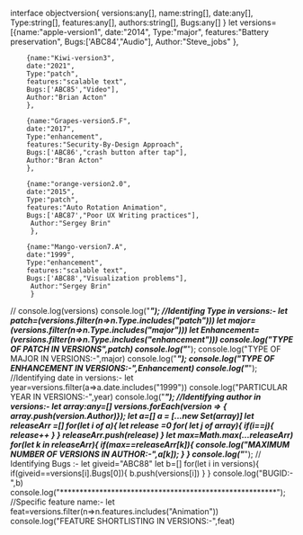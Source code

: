 interface objectversion{
    versions:any[],
    name:string[],
    date:any[],
    Type:string[],
    features:any[],
    authors:string[],
    Bugs:any[]
}
let versions=[{name:"apple-version1",
           date:"2014",
           Type:"major",
           features:"Battery preservation",
           Bugs:['ABC84',"Audio"],
           Author:"Steve_jobs"
           },

        {name:"Kiwi-version3",
        date:"2021",
        Type:"patch",
        features:"scalable text",
        Bugs:['ABC85',"Video"],
        Author:"Brian Acton"
        },

        {name:"Grapes-version5.F",
        date:"2017",
        Type:"enhancement",
        features:"Security-By-Design Approach",
        Bugs:['ABC86',"crash button after tap"],
        Author:"Bran Acton"
        },
    
        {name:"orange-version2.0",
        date:"2015",
        Type:"patch",
        features:"Auto Rotation Animation",
        Bugs:['ABC87',"Poor UX Writing practices"],
         Author:"Sergey Brin"
         },
    
        {name:"Mango-version7.A",
        date:"1999",
        Type:"enhancement",
        features:"scalable text",
        Bugs:['ABC88',"Visualization problems"],
         Author:"Sergey Brin"
         }
// console.log(versions)
console.log("*******************************************************");
//Identifing Type in versions:-
let patch=(versions.filter(n=>n.Type.includes("patch")))
let major=(versions.filter(n=>n.Type.includes("major")))
let Enhancement=(versions.filter(n=>n.Type.includes("enhancement")))
console.log("TYPE OF PATCH IN VERSIONS",patch)
console.log("*******************************************************");
console.log("TYPE OF MAJOR IN VERSIONS:-",major)
console.log("*******************************************************");
console.log("TYPE OF ENHANCEMENT IN VERSIONS:-",Enhancement)
console.log("*******************************************************");
//Identifying date in versions:-
let year=versions.filter(a=>a.date.includes("1999"))
console.log("PARTICULAR YEAR IN VERSIONS:-",year)
console.log("*******************************************************");
//Identifying author in versions:-
let array:any=[]
versions.forEach(version => {
    array.push(version.Author)});
let a=[] 
a = [...new Set(array)]
let releaseArr =[]
for(let i of a){ 
    let release =0 
    for( let j of array){ 
        if(i==j){ 
           release++
        }
    }
    releaseArr.push(release)
}
let max=Math.max(...releaseArr)
for(let k in releaseArr){
    if(max==releaseArr[k]){
        console.log("MAXIMUM NUMBER OF VERSIONS IN AUTHOR:-",a[k]);
    } 
}
console.log("*******************************************************");
// Identifying Bugs :-
let giveid="ABC88"
let b=[]
for(let i in versions){
    if(giveid==versions[i].Bugs[0]){
         b.push(versions[i])
    }
}
console.log("BUGID:-",b)
console.log("*******************************************************");
//Specific feature name:-
let feat=versions.filter(n=>n.features.includes("Animation"))
console.log("FEATURE SHORTLISTING IN VERSIONS:-",feat)
